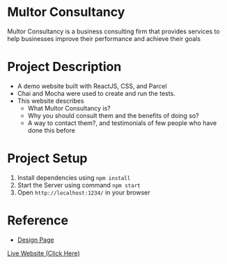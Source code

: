 # Multor Consultancy
Multor Consultancy is a business consulting firm that provides services to help businesses improve their performance and achieve their goals

# Project Description
- A demo website built with ReactJS, CSS, and Parcel
- Chai and Mocha were used to create and run the tests.
- This website describes
  - What Multor Consultancy is?
  - Why you should consult them and the benefits of doing so?
  - A way to contact them?, and testimonials of few people who have done this before

# Project Setup
1. Install dependencies using ```npm install```
2. Start the Server using command ```npm start```
3. Open `http://localhost:1234/` in your browser

# Reference 
- [Design Page](https://unbounce.com/landing-page-template/multor/)

[Live Website (Click Here)](https://multorconsultancy.netlify.app/)

